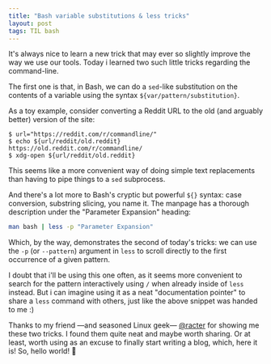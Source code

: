 ```yaml
---
title: "Bash variable substitutions & less tricks"
layout: post
tags: TIL bash
---
```


It's always nice to learn a new trick that may ever so slightly improve the way we use our tools. Today i learned two such little tricks regarding the command-line.

The first one is that, in Bash, we can do a `sed`-like substitution on the contents of a variable using the syntax `${var/pattern/substitution}`.

As a toy example, consider converting a Reddit URL to the old (and arguably better) version of the site:

```console
$ url="https://reddit.com/r/commandline/"
$ echo ${url/reddit/old.reddit}
https://old.reddit.com/r/commandline/
$ xdg-open ${url/reddit/old.reddit}
```

This seems like a more convenient way of doing simple text replacements than having to pipe things to a `sed` subprocess.

And there's a lot more to Bash's cryptic but powerful `${}` syntax: case conversion, substring slicing, you name it. The manpage has a thorough description under the "Parameter Expansion" heading:

```bash
man bash | less -p "Parameter Expansion"
```

Which, by the way, demonstrates the second of today's tricks: we can use the `-p` (or `--pattern`) argument in `less` to scroll directly to the first occurrence of a given pattern.

I doubt that i'll be using this one often, as it seems more convenient to search for the pattern interactively using `/` when already inside of `less` instead. But i can imagine using it as a neat "documentation pointer" to share a `less` command with others, just like the above snippet was handed to me :)

Thanks to my friend —and seasoned Linux geek— [@racter](https://twitter.com/racter/) for showing me these two tricks. I found them quite neat and maybe worth sharing. Or at least, worth using as an excuse to finally start writing a blog, which, here it is! So, hello world! 👋
